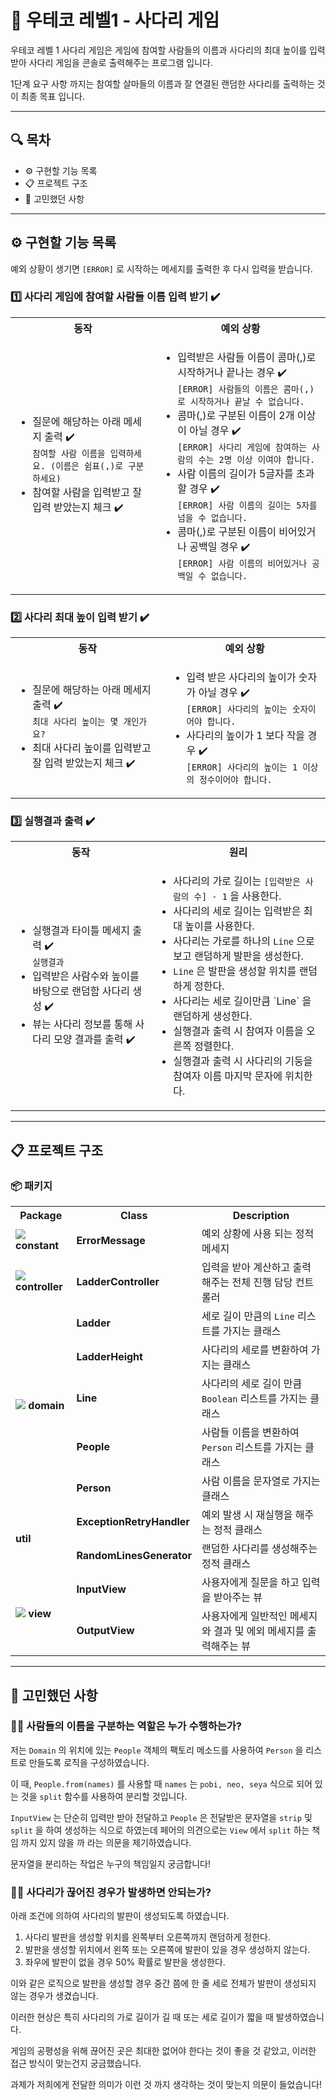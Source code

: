 # 🌉 우테코 레벨1 - 사다리 게임

우테코 레벨 1 사다리 게임은 게임에 참여할 사람들의 이름과 사다리의 최대 높이를 입력받아 사다리 게임을 콘솔로 출력해주는 프로그램 입니다.

1단계 요구 사항 까지는 참여할 살마들의 이름과 잘 연결된 랜덤한 사다리를 출력하는 것이 최종 목표 입니다.

---

## 🔍 목차

- ⚙️ 구현할 기능 목록
- 📋 프로젝트 구조
- 🤔 고민했던 사항

---

## ⚙️ 구현할 기능 목록

예외 상황이 생기면 `[ERROR]` 로 시작하는 메세지를 출력한 후 다시 입력을 받습니다.

### 1️⃣ 사다리 게임에 참여할 사람들 이름 입력 받기 ✔️

<table>
<tr>
    <th>동작</th>
    <th>예외 상황</th>
</tr>
<tr>
<td><ul>
    <li>
        질문에 해당하는 아래 메세지 출력 ✔️<br>
        <code>참여할 사람 이름을 입력하세요. (이름은 쉼표(,)로 구분하세요)</code>
    </li>
    <li>참여할 사람을 입력받고 잘 입력 받았는지 체크 ✔️</li>
</ul></td>
<td><ul>
    <li>
        입력받은 사람들 이름이 콤마(,)로 시작하거나 끝나는 경우 ✔️<br>
        <code>[ERROR] 사람들의 이름은 콤마(,)로 시작하거나 끝날 수 없습니다.</code>
    </li>
    <li>
        콤마(,)로 구분된 이름이 2개 이상이 아닐 경우 ✔️<br>
        <code>[ERROR] 사다리 게임에 참여하는 사람의 수는 2명 이상 이여야 합니다.</code>
    </li>
    <li>
        사람 이름의 길이가 5글자를 초과할 경우 ✔️<br>
        <code>[ERROR] 사람 이름의 길이는 5자를 넘을 수 없습니다.</code>
    </li>
    <li>
        콤마(,)로 구분된 이름이 비어있거나 공백일 경우 ✔️<br>
        <code>[ERROR] 사람 이름의 비어있거나 공백일 수 없습니다.</code>
    </li>
</ul></td>
</tr>
</table>

### 2️⃣ 사다리 최대 높이 입력 받기 ✔️

<table>
<tr>
    <th>동작</th>
    <th>예외 상황</th>
</tr>
<tr>
<td><ul>
    <li>
        질문에 해당하는 아래 메세지 출력 ✔️<br>
        <code>최대 사다리 높이는 몇 개인가요?</code>
    </li>
    <li>최대 사다리 높이를 입력받고 잘 입력 받았는지 체크 ✔️</li>
</ul></td>
<td><ul>
    <li>
        입력 받은 사다리의 높이가 숫자가 아닐 경우 ✔️<br>
        <code>[ERROR] 사다리의 높이는 숫자이어야 합니다.</code>
    </li>
    <li>
        사다리의 높이가 1 보다 작을 경우 ✔️<br>
        <code>[ERROR] 사다리의 높이는 1 이상의 정수이어야 합니다.</code>
    </li>
</ul></td>
</tr>
</table>

### 3️⃣ 실행결과 출력 ✔️

<table>
<tr>
    <th>동작</th>
    <th>원리</th>
</tr>
<tr>
<td><ul>
    <li>
        실행결과 타이틀 메세지 출력 ✔️<br>
        <code>실행결과</code>
    </li>
    <li>입력받은 사람수와 높이를 바탕으로 랜덤함 사다리 생성 ✔️</li>
    <li>뷰는 사다리 정보를 통해 사다리 모양 결과를 출력 ✔️</li>
</ul></td>
<td><ul>
    <li>사다리의 가로 길이는 <code>[입력받은 사람의 수] - 1</code> 을 사용한다.</li>
    <li>사다리의 세로 길이는 입력받은 최대 높이를 사용한다.</li>
    <li>사다리는 가로를 하나의 <code>Line</code> 으로 보고 랜덤하게 발판을 생성한다.</li>
    <li><code>Line</code> 은 발판을 생성할 위치를 랜덤하게 정한다.</li>
    <li>사다리는 세로 길이만큼 `Line` 을 랜덤하게 생성한다.</li>
    <li>실행결과 출력 시 참여자 이름을 오른쪽 정렬한다.</li>
    <li>실행결과 출력 시 사다리의 기둥을 참여자 이름 마지막 문자에 위치한다.</li>
</ul></td>
</tr>
</table>

---

## 📋 프로젝트 구조

### 📦 패키지

<table>
    <tr>
        <th>Package</th>
        <th>Class</th>
        <th>Description</th>
    </tr>
    <tr>
        <td rowspan="1">
            <img src="https://raw.githubusercontent.com/mallowigi/iconGenerator/master/assets/icons/folders/constants.svg?sanitize=true"/>
            <b> constant</b>
        </td>
        <td><b>ErrorMessage</b></td>
        <td>예외 상황에 사용 되는 정적 메세지</td>
    </tr>
    <tr>
        <td>
            <img src="https://raw.githubusercontent.com/mallowigi/iconGenerator/master/assets/icons/folders/controllers.svg?sanitize=true"/>
            <b> controller</b>
        </td>
        <td><b>LadderController</b></td>
        <td>입력을 받아 계산하고 출력 해주는 전체 진행 담당 컨트롤러</td>
    </tr>
    <tr>
        <td rowspan="5">
            <img src="https://raw.githubusercontent.com/mallowigi/iconGenerator/master/assets/icons/folders/home.svg?sanitize=true"/>
            <b> domain</b>
        </td>
        <td><b>Ladder</b></td>
        <td>세로 길이 만큼의 <code>Line</code> 리스트를 가지는 클래스</td>
    </tr>
    <tr>
        <td><b>LadderHeight</b></td>
        <td>사다리의 세로를 변환하여 가지는 클래스</td>
    </tr>
    <tr>
        <td><b>Line</b></td>
        <td>사다리의 세로 길이 만큼 <code>Boolean</code> 리스트를 가지는 클래스</td>
    </tr>
    <tr>
        <td><b>People</b></td>
        <td>사람들 이름을 변환하여 <code>Person</code> 리스트를 가지는 클래스</td>
    </tr>
    <tr>
        <td><b>Person</b></td>
        <td>사람 이름을 문자열로 가지는 클래스</td>
    </tr>
    <tr>
        <td rowspan="2">
            <b> util</b>
        </td>
        <td><b>ExceptionRetryHandler</b></td>
        <td>예외 발생 시 재실행을 해주는 정적 클래스</td>
    </tr>
    <tr>
        <td><b>RandomLinesGenerator</b></td>
        <td>랜덤한 사다리를 생성해주는 정적 클래스</td>
    </tr>
    <tr>
        <td rowspan="2">
            <img src="https://raw.githubusercontent.com/mallowigi/iconGenerator/master/assets/icons/folders/views.svg?sanitize=true"/>
            <b> view</b>
        </td>
        <td><b>InputView</b></td>
        <td>사용자에게 질문을 하고 입력을 받아주는 뷰</td>
    </tr>
    <tr>
        <td><b>OutputView</b></td>
        <td>사용자에게 일반적인 메세지와 결과 및 에외 메세지를 출력해주는 뷰</td>
    </tr>
</table>

---

## 🤔 고민했던 사항

### 🙋‍♂️ 사람들의 이름을 구분하는 역할은 누가 수행하는가?

저는 `Domain` 의 위치에 있는 `People` 객체의 팩토리 메소드를 사용하여 `Person` 을 리스트로 만들도록 로직을 구성하였습니다.

이 때, `People.from(names)` 를 사용할 때 `names` 는 `pobi, neo, seya` 식으로 되어 있는 것을 `split` 함수를 사용하여 분리할 것입니다.

`InputView` 는 단순히 입력만 받아 전달하고 `People` 은 전달받은 문자열을 `strip` 및 `split` 을 하여 생성하는 식으로 하였는데 페어의 의견으로는 `View` 에서 `split` 하는
책임 까지 있지 않을 까 라는 의문을 제기하였습니다.

문자열을 분리하는 작업은 누구의 책임일지 궁금합니다!

### 🙋‍♂️ 사다리가 끊어진 경우가 발생하면 안되는가?

아래 조건에 의하여 사다리의 발판이 생성되도록 하였습니다.

1. 사다리 발판을 생성할 위치를 왼쪽부터 오른쪽까지 랜덤하게 정한다.
2. 발판을 생성할 위치에서 왼쪽 또는 오른쪽에 발판이 있을 경우 생성하지 않는다.
3. 좌우에 발판이 없을 경우 50% 확률로 발판을 생성한다.

이와 같은 로직으로 발판을 생성할 경우 중간 쯤에 한 줄 세로 전체가 발판이 생성되지 않는 경우가 생겼습니다.

이러한 현상은 특히 사다리의 가로 길이가 길 때 또는 세로 길이가 짧을 때 발생하였습니다.

게임의 공평성을 위해 끊어진 곳은 최대한 없어야 한다는 것이 좋을 것 같았고, 이러한 접근 방식이 맞는건지 궁금했습니다.

과제가 저희에게 전달한 의미가 이런 것 까지 생각하는 것이 맞는지 의문이 들었습니다!
